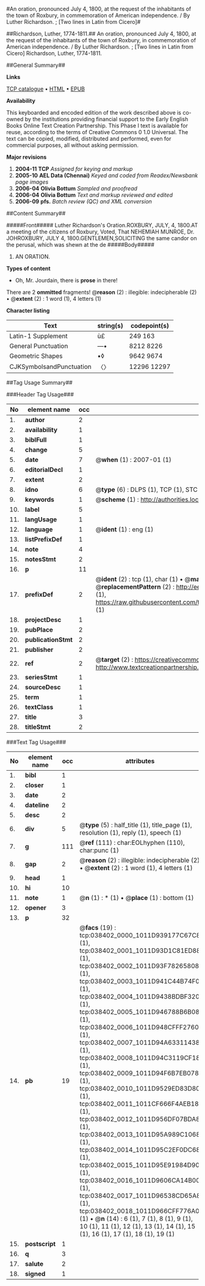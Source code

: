 #An oration, pronounced July 4, 1800, at the request of the inhabitants of the town of Roxbury, in commemoration of American independence. / By Luther Richardson. ; [Two lines in Latin from Cicero]#

##Richardson, Luther, 1774-1811.##
An oration, pronounced July 4, 1800, at the request of the inhabitants of the town of Roxbury, in commemoration of American independence. / By Luther Richardson. ; [Two lines in Latin from Cicero]
Richardson, Luther, 1774-1811.

##General Summary##

**Links**

[TCP catalogue](http://www.ota.ox.ac.uk/tcp/)  • 
[HTML](http://tei.it.ox.ac.uk/tcp/Texts-HTML/free/N28/N28804.html)  • 
[EPUB](http://tei.it.ox.ac.uk/tcp/Texts-EPUB/free/N28/N28804.epub)

**Availability**

This keyboarded and encoded edition of the
	       work described above is co-owned by the institutions
	       providing financial support to the Early English Books
	       Online Text Creation Partnership. This Phase I text is
	       available for reuse, according to the terms of Creative
	       Commons 0 1.0 Universal. The text can be copied,
	       modified, distributed and performed, even for
	       commercial purposes, all without asking permission.

**Major revisions**

1. __2004-11__ __TCP__ *Assigned for keying and markup*
1. __2005-10__ __AEL Data (Chennai)__ *Keyed and coded from Readex/Newsbank page images*
1. __2006-04__ __Olivia Bottum__ *Sampled and proofread*
1. __2006-04__ __Olivia Bottum__ *Text and markup reviewed and edited*
1. __2006-09__ __pfs.__ *Batch review (QC) and XML conversion*

##Content Summary##

#####Front#####
Luther Richardson's Oration.ROXBURY, JULY, 4, 1800.AT a meeting of the citizens of Roxbury, Voted, That NEHEMIAH MUNROE, Dr. JOHROXBURY, JULY 4, 1800.GENTLEMEN,SOLICITING the same candor on the perusal, which was shewn at the de
#####Body#####

1. AN ORATION.

**Types of content**

  * Oh, Mr. Jourdain, there is **prose** in there!

There are 2 **ommitted** fragments! 
 @__reason__ (2) : illegible: indecipherable (2)  •  @__extent__ (2) : 1 word (1), 4 letters (1)

**Character listing**


|Text|string(s)|codepoint(s)|
|---|---|---|
|Latin-1 Supplement|ù£|249 163|
|General Punctuation|—•|8212 8226|
|Geometric Shapes|▪◊|9642 9674|
|CJKSymbolsandPunctuation|〈〉|12296 12297|

##Tag Usage Summary##

###Header Tag Usage###

|No|element name|occ|attributes|
|---|---|---|---|
|1.|__author__|2||
|2.|__availability__|1||
|3.|__biblFull__|1||
|4.|__change__|5||
|5.|__date__|7| @__when__ (1) : 2007-01 (1)|
|6.|__editorialDecl__|1||
|7.|__extent__|2||
|8.|__idno__|6| @__type__ (6) : DLPS (1), TCP (1), STC (1), NOTIS (1), IMAGE-SET (1), EVANS-CITATION (1)|
|9.|__keywords__|1| @__scheme__ (1) : http://authorities.loc.gov/ (1)|
|10.|__label__|5||
|11.|__langUsage__|1||
|12.|__language__|1| @__ident__ (1) : eng (1)|
|13.|__listPrefixDef__|1||
|14.|__note__|4||
|15.|__notesStmt__|2||
|16.|__p__|11||
|17.|__prefixDef__|2| @__ident__ (2) : tcp (1), char (1)  •  @__matchPattern__ (2) : ([0-9\-]+):([0-9IVX]+) (1), (.+) (1)  •  @__replacementPattern__ (2) : http://eebo.chadwyck.com/downloadtiff?vid=$1&page=$2 (1), https://raw.githubusercontent.com/textcreationpartnership/Texts/master/tcpchars.xml#$1 (1)|
|18.|__projectDesc__|1||
|19.|__pubPlace__|2||
|20.|__publicationStmt__|2||
|21.|__publisher__|2||
|22.|__ref__|2| @__target__ (2) : https://creativecommons.org/publicdomain/zero/1.0/ (1), http://www.textcreationpartnership.org/docs/. (1)|
|23.|__seriesStmt__|1||
|24.|__sourceDesc__|1||
|25.|__term__|1||
|26.|__textClass__|1||
|27.|__title__|3||
|28.|__titleStmt__|2||


###Text Tag Usage###

|No|element name|occ|attributes|
|---|---|---|---|
|1.|__bibl__|1||
|2.|__closer__|1||
|3.|__date__|2||
|4.|__dateline__|2||
|5.|__desc__|2||
|6.|__div__|5| @__type__ (5) : half_title (1), title_page (1), resolution (1), reply (1), speech (1)|
|7.|__g__|111| @__ref__ (111) : char:EOLhyphen (110), char:punc (1)|
|8.|__gap__|2| @__reason__ (2) : illegible: indecipherable (2)  •  @__extent__ (2) : 1 word (1), 4 letters (1)|
|9.|__head__|1||
|10.|__hi__|10||
|11.|__note__|1| @__n__ (1) : * (1)  •  @__place__ (1) : bottom (1)|
|12.|__opener__|3||
|13.|__p__|32||
|14.|__pb__|19| @__facs__ (19) : tcp:038402_0000_1011D939177C67C8 (1), tcp:038402_0001_1011D93D1C81ED88 (1), tcp:038402_0002_1011D93F78265808 (1), tcp:038402_0003_1011D941C44B74F0 (1), tcp:038402_0004_1011D9438BDBF320 (1), tcp:038402_0005_1011D946788B6B08 (1), tcp:038402_0006_1011D948CFFF2760 (1), tcp:038402_0007_1011D94A63311438 (1), tcp:038402_0008_1011D94C3119CF18 (1), tcp:038402_0009_1011D94F6B7EB078 (1), tcp:038402_0010_1011D9529ED83D80 (1), tcp:038402_0011_1011CF666F4AEB18 (1), tcp:038402_0012_1011D956DF07BDA8 (1), tcp:038402_0013_1011D95A989C1068 (1), tcp:038402_0014_1011D95C2EF0DC68 (1), tcp:038402_0015_1011D95E91984D90 (1), tcp:038402_0016_1011D9606CA14B00 (1), tcp:038402_0017_1011D96538CD65A8 (1), tcp:038402_0018_1011D966CFF776A0 (1)  •  @__n__ (14) : 6 (1), 7 (1), 8 (1), 9 (1), 10 (1), 11 (1), 12 (1), 13 (1), 14 (1), 15 (1), 16 (1), 17 (1), 18 (1), 19 (1)|
|15.|__postscript__|1||
|16.|__q__|3||
|17.|__salute__|2||
|18.|__signed__|1||
